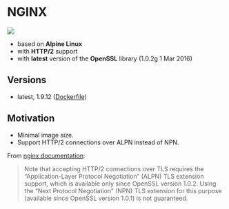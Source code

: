 # NGINX

[![](https://badge.imagelayers.io/svagi/nginx:latest.svg)](https://imagelayers.io/?images=svagi/nginx:latest)

- based on **Alpine Linux**
- with **HTTP/2** support
- with **latest** version of the **OpenSSL** library (1.0.2g 1 Mar 2016)

## Versions
- latest, 1.9.12 ([Dockerfile](https://github.com/svagi/dockerfiles/blob/master/nginx/Dockerfile))

## Motivation
- Minimal image size.
- Support HTTP/2 connections over ALPN instead of NPN.

From [nginx documentation](http://nginx.org/en/docs/http/ngx_http_v2_module.html):
> Note that accepting HTTP/2 connections over TLS requires the “Application-Layer Protocol Negotiation” (ALPN) TLS extension support, which is available only since OpenSSL version 1.0.2. Using the “Next Protocol Negotiation” (NPN) TLS extension for this purpose (available since OpenSSL version 1.0.1) is not guaranteed.
